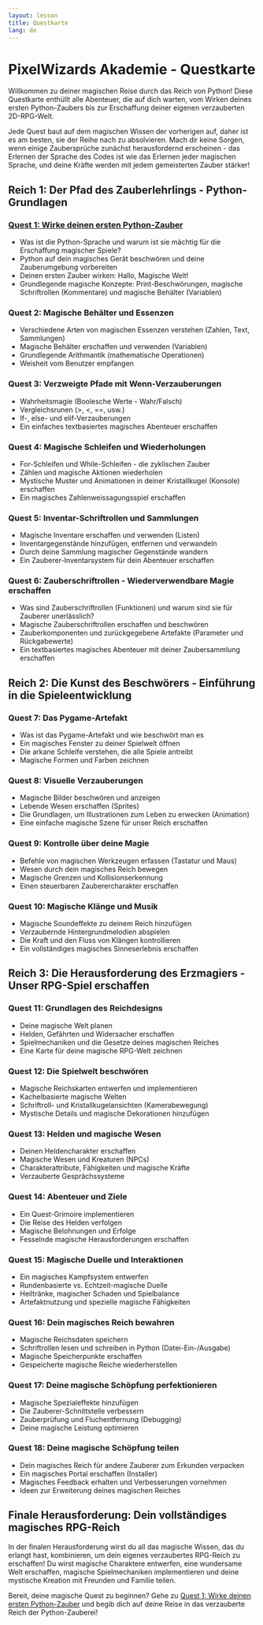 ```yaml
---
layout: lesson
title: Questkarte
lang: de
---
```


# PixelWizards Akademie - Questkarte

<i class="fas fa-map-marked-alt"></i> Willkommen zu deiner magischen Reise durch das Reich von Python! Diese Questkarte enthüllt alle Abenteuer, die auf dich warten, vom Wirken deines ersten Python-Zaubers bis zur Erschaffung deiner eigenen verzauberten 2D-RPG-Welt.

Jede Quest baut auf dem magischen Wissen der vorherigen auf, daher ist es am besten, sie der Reihe nach zu absolvieren. Mach dir keine Sorgen, wenn einige Zaubersprüche zunächst herausfordernd erscheinen - das Erlernen der Sprache des Codes ist wie das Erlernen jeder magischen Sprache, und deine Kräfte werden mit jedem gemeisterten Zauber stärker!

## Reich 1: Der Pfad des Zauberlehrlings - Python-Grundlagen

### [Quest 1: Wirke deinen ersten Python-Zauber](/PixelWizards/lessons/lesson1/) <i class="fas fa-wand-magic-sparkles"></i>
- Was ist die Python-Sprache und warum ist sie mächtig für die Erschaffung magischer Spiele?
- Python auf dein magisches Gerät beschwören und deine Zauberumgebung vorbereiten
- Deinen ersten Zauber wirken: Hallo, Magische Welt!
- Grundlegende magische Konzepte: Print-Beschwörungen, magische Schriftrollen (Kommentare) und magische Behälter (Variablen)

### Quest 2: Magische Behälter und Essenzen <i class="fas fa-flask-potion"></i>
- Verschiedene Arten von magischen Essenzen verstehen (Zahlen, Text, Sammlungen)
- Magische Behälter erschaffen und verwenden (Variablen)
- Grundlegende Arithmantik (mathematische Operationen)
- Weisheit vom Benutzer empfangen

### Quest 3: Verzweigte Pfade mit Wenn-Verzauberungen <i class="fas fa-road-fork"></i>
- Wahrheitsmagie (Boolesche Werte - Wahr/Falsch)
- Vergleichsrunen (>, <, ==, usw.)
- If-, else- und elif-Verzauberungen
- Ein einfaches textbasiertes magisches Abenteuer erschaffen

### Quest 4: Magische Schleifen und Wiederholungen <i class="fas fa-repeat"></i>
- For-Schleifen und While-Schleifen - die zyklischen Zauber
- Zählen und magische Aktionen wiederholen
- Mystische Muster und Animationen in deiner Kristallkugel (Konsole) erschaffen
- Ein magisches Zahlenweissagungsspiel erschaffen

### Quest 5: Inventar-Schriftrollen und Sammlungen <i class="fas fa-scroll"></i>
- Magische Inventare erschaffen und verwenden (Listen)
- Inventargegenstände hinzufügen, entfernen und verwandeln
- Durch deine Sammlung magischer Gegenstände wandern
- Ein Zauberer-Inventarsystem für dein Abenteuer erschaffen

### Quest 6: Zauberschriftrollen - Wiederverwendbare Magie erschaffen <i class="fas fa-book-spells"></i>
- Was sind Zauberschriftrollen (Funktionen) und warum sind sie für Zauberer unerlässlich?
- Magische Zauberschriftrollen erschaffen und beschwören
- Zauberkomponenten und zurückgegebene Artefakte (Parameter und Rückgabewerte)
- Ein textbasiertes magisches Abenteuer mit deiner Zaubersammlung erschaffen

## Reich 2: Die Kunst des Beschwörers - Einführung in die Spieleentwicklung

### Quest 7: Das Pygame-Artefakt <i class="fas fa-gamepad"></i>
- Was ist das Pygame-Artefakt und wie beschwört man es
- Ein magisches Fenster zu deiner Spielwelt öffnen
- Die arkane Schleife verstehen, die alle Spiele antreibt
- Magische Formen und Farben zeichnen

### Quest 8: Visuelle Verzauberungen <i class="fas fa-image"></i>
- Magische Bilder beschwören und anzeigen
- Lebende Wesen erschaffen (Sprites)
- Die Grundlagen, um Illustrationen zum Leben zu erwecken (Animation)
- Eine einfache magische Szene für unser Reich erschaffen

### Quest 9: Kontrolle über deine Magie <i class="fas fa-hand-sparkles"></i>
- Befehle von magischen Werkzeugen erfassen (Tastatur und Maus)
- Wesen durch dein magisches Reich bewegen
- Magische Grenzen und Kollisionserkennung
- Einen steuerbaren Zauberercharakter erschaffen

### Quest 10: Magische Klänge und Musik <i class="fas fa-music"></i>
- Magische Soundeffekte zu deinem Reich hinzufügen
- Verzaubernde Hintergrundmelodien abspielen
- Die Kraft und den Fluss von Klängen kontrollieren
- Ein vollständiges magisches Sinneserlebnis erschaffen

## Reich 3: Die Herausforderung des Erzmagiers - Unser RPG-Spiel erschaffen

### Quest 11: Grundlagen des Reichdesigns <i class="fas fa-map"></i>
- Deine magische Welt planen
- Helden, Gefährten und Widersacher erschaffen
- Spielmechaniken und die Gesetze deines magischen Reiches
- Eine Karte für deine magische RPG-Welt zeichnen

### Quest 12: Die Spielwelt beschwören <i class="fas fa-mountain-city"></i>
- Magische Reichskarten entwerfen und implementieren
- Kachelbasierte magische Welten
- Schriftroll- und Kristallkugelansichten (Kamerabewegung)
- Mystische Details und magische Dekorationen hinzufügen

### Quest 13: Helden und magische Wesen <i class="fas fa-user-wizard"></i>
- Deinen Heldencharakter erschaffen
- Magische Wesen und Kreaturen (NPCs)
- Charakterattribute, Fähigkeiten und magische Kräfte
- Verzauberte Gesprächssysteme

### Quest 14: Abenteuer und Ziele <i class="fas fa-trophy"></i>
- Ein Quest-Grimoire implementieren
- Die Reise des Helden verfolgen
- Magische Belohnungen und Erfolge
- Fesselnde magische Herausforderungen erschaffen

### Quest 15: Magische Duelle und Interaktionen <i class="fas fa-wands-sparkles"></i>
- Ein magisches Kampfsystem entwerfen
- Rundenbasierte vs. Echtzeit-magische Duelle
- Heiltränke, magischer Schaden und Spielbalance
- Artefaktnutzung und spezielle magische Fähigkeiten

### Quest 16: Dein magisches Reich bewahren <i class="fas fa-floppy-disk"></i>
- Magische Reichsdaten speichern
- Schriftrollen lesen und schreiben in Python (Datei-Ein-/Ausgabe)
- Magische Speicherpunkte erschaffen
- Gespeicherte magische Reiche wiederherstellen

### Quest 17: Deine magische Schöpfung perfektionieren <i class="fas fa-sparkles"></i>
- Magische Spezialeffekte hinzufügen
- Die Zauberer-Schnittstelle verbessern
- Zauberprüfung und Fluchentfernung (Debugging)
- Deine magische Leistung optimieren

### Quest 18: Deine magische Schöpfung teilen <i class="fas fa-share-nodes"></i>
- Dein magisches Reich für andere Zauberer zum Erkunden verpacken
- Ein magisches Portal erschaffen (Installer)
- Magisches Feedback erhalten und Verbesserungen vornehmen
- Ideen zur Erweiterung deines magischen Reiches

## Finale Herausforderung: Dein vollständiges magisches RPG-Reich <i class="fas fa-castle"></i>

In der finalen Herausforderung wirst du all das magische Wissen, das du erlangt hast, kombinieren, um dein eigenes verzaubertes RPG-Reich zu erschaffen! Du wirst magische Charaktere entwerfen, eine wundersame Welt erschaffen, magische Spielmechaniken implementieren und deine mystische Kreation mit Freunden und Familie teilen.

Bereit, deine magische Quest zu beginnen? Gehe zu [Quest 1: Wirke deinen ersten Python-Zauber](/PixelWizards/lessons/lesson1/) und begib dich auf deine Reise in das verzauberte Reich der Python-Zauberei!
